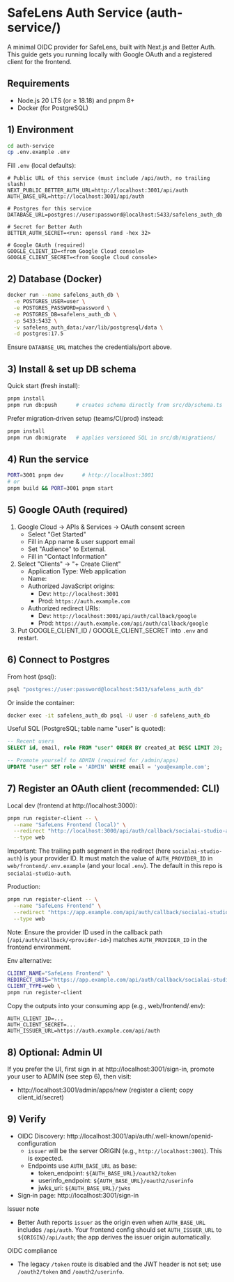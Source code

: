 # SafeLens Auth Service (auth-service/)

A minimal OIDC provider for SafeLens, built with Next.js and Better Auth. This guide gets you running locally with Google OAuth and a registered client for the frontend.

## Requirements

- Node.js 20 LTS (or ≥ 18.18) and pnpm 8+
- Docker (for PostgreSQL)

## 1) Environment

```bash
cd auth-service
cp .env.example .env
```

Fill `.env` (local defaults):

```env
# Public URL of this service (must include /api/auth, no trailing slash)
NEXT_PUBLIC_BETTER_AUTH_URL=http://localhost:3001/api/auth
AUTH_BASE_URL=http://localhost:3001/api/auth

# Postgres for this service
DATABASE_URL=postgres://user:password@localhost:5433/safelens_auth_db

# Secret for Better Auth
BETTER_AUTH_SECRET=<run: openssl rand -hex 32>

# Google OAuth (required)
GOOGLE_CLIENT_ID=<from Google Cloud console>
GOOGLE_CLIENT_SECRET=<from Google Cloud console>
```

## 2) Database (Docker)

```bash
docker run --name safelens_auth_db \
  -e POSTGRES_USER=user \
  -e POSTGRES_PASSWORD=password \
  -e POSTGRES_DB=safelens_auth_db \
  -p 5433:5432 \
  -v safelens_auth_data:/var/lib/postgresql/data \
  -d postgres:17.5
```

Ensure `DATABASE_URL` matches the credentials/port above.

## 3) Install & set up DB schema

Quick start (fresh install):

```bash
pnpm install
pnpm run db:push      # creates schema directly from src/db/schema.ts
```

Prefer migration‑driven setup (teams/CI/prod) instead:

```bash
pnpm install
pnpm run db:migrate   # applies versioned SQL in src/db/migrations/
```

## 4) Run the service

```bash
PORT=3001 pnpm dev      # http://localhost:3001
# or
pnpm build && PORT=3001 pnpm start
```

## 5) Google OAuth (required)

1. Google Cloud → APIs & Services → OAuth consent screen
    - Select "Get Started"
    - Fill in App name & user support email
    - Set "Audience" to External.
    - Fill in "Contact Information"
2. Select "Clients" -> "+ Create Client"
    - Application Type: Web application
    - Name: <Fill in app name>
    - Authorized JavaScript origins:
        - Dev: `http://localhost:3001`
        - Prod: `https://auth.example.com`
    - Authorized redirect URIs:
        - Dev: `http://localhost:3001/api/auth/callback/google`
        - Prod: `https://auth.example.com/api/auth/callback/google`
4. Put GOOGLE_CLIENT_ID / GOOGLE_CLIENT_SECRET into `.env` and restart.

## 6) Connect to Postgres

From host (psql):

```bash
psql "postgres://user:password@localhost:5433/safelens_auth_db"
```

Or inside the container:

```bash
docker exec -it safelens_auth_db psql -U user -d safelens_auth_db
```

Useful SQL (PostgreSQL; table name "user" is quoted):

```sql
-- Recent users
SELECT id, email, role FROM "user" ORDER BY created_at DESC LIMIT 20;

-- Promote yourself to ADMIN (required for /admin/apps)
UPDATE "user" SET role = 'ADMIN' WHERE email = 'you@example.com';
```

## 7) Register an OAuth client (recommended: CLI)

Local dev (frontend at http://localhost:3000):

```bash
pnpm run register-client -- \
  --name "SafeLens Frontend (local)" \
  --redirect "http://localhost:3000/api/auth/callback/socialai-studio-auth" \
  --type web
```

Important: The trailing path segment in the redirect (here `socialai-studio-auth`) is your provider ID. It must match the value of `AUTH_PROVIDER_ID` in `web/frontend/.env.example` (and your local `.env`). The default in this repo is `socialai-studio-auth`.

Production:

```bash
pnpm run register-client -- \
  --name "SafeLens Frontend" \
  --redirect "https://app.example.com/api/auth/callback/socialai-studio-auth" \
  --type web
```

Note: Ensure the provider ID used in the callback path (`/api/auth/callback/<provider-id>`) matches `AUTH_PROVIDER_ID` in the frontend environment.

Env alternative:

```bash
CLIENT_NAME="SafeLens Frontend" \
REDIRECT_URIS="https://app.example.com/api/auth/callback/socialai-studio-auth" \
CLIENT_TYPE=web \
pnpm run register-client
```

Copy the outputs into your consuming app (e.g., web/frontend/.env):

```env
AUTH_CLIENT_ID=...
AUTH_CLIENT_SECRET=...
AUTH_ISSUER_URL=https://auth.example.com/api/auth
```

## 8) Optional: Admin UI

If you prefer the UI, first sign in at http://localhost:3001/sign-in, promote your user to ADMIN (see step 6), then visit:

- http://localhost:3001/admin/apps/new (register a client; copy client_id/secret)

## 9) Verify

- OIDC Discovery: http://localhost:3001/api/auth/.well-known/openid-configuration
    - `issuer` will be the server ORIGIN (e.g., `http://localhost:3001`). This is expected.
    - Endpoints use `AUTH_BASE_URL` as base:
        - token_endpoint: `${AUTH_BASE_URL}/oauth2/token`
        - userinfo_endpoint: `${AUTH_BASE_URL}/oauth2/userinfo`
        - jwks_uri: `${AUTH_BASE_URL}/jwks`
- Sign‑in page: http://localhost:3001/sign-in

Issuer note
- Better Auth reports `issuer` as the origin even when `AUTH_BASE_URL` includes `/api/auth`. Your frontend config should set `AUTH_ISSUER_URL` to `${ORIGIN}/api/auth`; the app derives the issuer origin automatically.

OIDC compliance
- The legacy `/token` route is disabled and the JWT header is not set; use `/oauth2/token` and `/oauth2/userinfo`.

